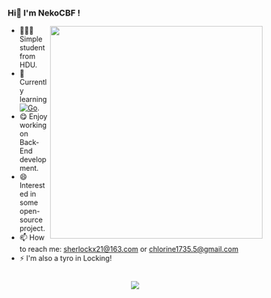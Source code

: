 ### Hi👋 I'm NekoCBF !


<!--
**Sherlockx21/Sherlockx21** is a ✨ _special_ ✨ repository because its `README.md` (this file) appears on your GitHub profile.

Here are some ideas to get you started:

- 🔭 I’m currently working on ...
- 🌱 I’m currently learning ...
- 👯 I’m looking to collaborate on ...
- 🤔 I’m looking for help with ...
- 💬 Ask me about ...
- 📫 How to reach me: ...
- 😄 Pronouns: ...
- ⚡ Fun fact: ...
-->

<img src="https://github-readme-stats.vercel.app/api?username=Sherlockx21&show_icons=true&theme=buefy&count_private=true" align="right" width="420"/>



- 👨🏻‍💻 Simple student from HDU.
- 📕 Currently learning [![Go](https://img.shields.io/badge/Go-000000?logo=go)](https://).
- 😋 Enjoy working on Back-End development.
- 😄 Interested in some open-source project.
- 📫 How to reach me:  sherlockx21@163.com  or chlorine1735.5@gmail.com
- ⚡ I'm also a tyro in Locking!

<br>

<!-- GitHub奖杯🏆 -->
<div align="center"><img  src="https://github-profile-trophy.vercel.app/?username=Sherlockx21&theme=gruvbox&row=1&column=6&no-frame=true&no-bg=true" /></div>
<br>



